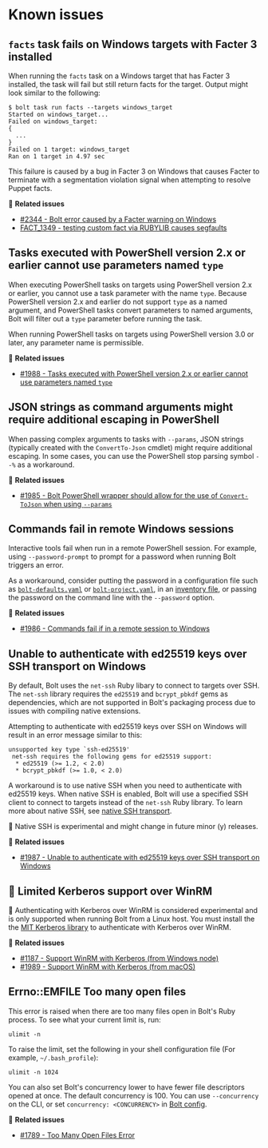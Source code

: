 # Known issues

## `facts` task fails on Windows targets with Facter 3 installed

When running the `facts` task on a Windows target that has Facter 3 installed,
the task will fail but still return facts for the target. Output might look
similar to the following:

```shell
$ bolt task run facts --targets windows_target
Started on windows_target...
Failed on windows_target:
{
  ...
}
Failed on 1 target: windows_target
Ran on 1 target in 4.97 sec
```

This failure is caused by a bug in Facter 3 on Windows that causes Facter to
terminate with a segmentation violation signal when attempting to resolve Puppet
facts.

📖 **Related issues**

- [#2344 - Bolt error caused by a Facter warning on
  Windows](https://github.com/puppetlabs/bolt/issues/2344)
- [FACT_1349 - testing custom fact via RUBYLIB causes
  segfaults](https://tickets.puppetlabs.com/browse/FACT-1349)

## Tasks executed with PowerShell version 2.x or earlier cannot use parameters named `type`

When executing PowerShell tasks on targets using PowerShell version 2.x or
earlier, you cannot use a task parameter with the name `type`. Because
PowerShell version 2.x and earlier do not support `type` as a named argument,
and PowerShell tasks convert parameters to named arguments, Bolt will filter out
a `type` parameter before running the task.

When running PowerShell tasks on targets using PowerShell version 3.0 or later,
any parameter name is permissible.

📖 **Related issues**

- [#1988 - Tasks executed with PowerShell version 2.x or earlier cannot use
  parameters named `type`](https://github.com/puppetlabs/bolt/issues/1988)

## JSON strings as command arguments might require additional escaping in PowerShell

When passing complex arguments to tasks with `--params`, JSON strings (typically
created with the `ConvertTo-Json` cmdlet) might require additional escaping. In
some cases, you can use the PowerShell stop parsing symbol `--%` as a
workaround.

📖 **Related issues**

- [#1985 - Bolt PowerShell wrapper should allow for the use of `Convert-ToJson`
  when using `--params`](https://github.com/puppetlabs/bolt/issues/1985)

## Commands fail in remote Windows sessions

Interactive tools fail when run in a remote PowerShell session. For example,
using `--password-prompt` to prompt for a password when running Bolt triggers an
error.

As a workaround, consider putting the password in a configuration file
such as [`bolt-defaults.yaml`](bolt_defaults_reference.md) or
[`bolt-project.yaml`](bolt_project_reference.md), in an
[inventory file](bolt_inventory_reference.md), or passing the password on the
command line with the `--password` option.

📖 **Related issues**

- [#1986 - Commands fail if in a remote session to
  Windows](https://github.com/puppetlabs/bolt/issues/1986)

## Unable to authenticate with ed25519 keys over SSH transport on Windows

By default, Bolt uses the `net-ssh` Ruby libary to connect to targets over SSH.
The `net-ssh` library requires the `ed25519` and `bcrypt_pbkdf` gems as
dependencies, which are not supported in Bolt's packaging process due to issues
with compiling native extensions.

Attempting to authenticate with ed25519 keys over SSH on Windows will result
in an error message similar to this:

```
unsupported key type `ssh-ed25519'
 net-ssh requires the following gems for ed25519 support:
  * ed25519 (>= 1.2, < 2.0)
  * bcrypt_pbkdf (>= 1.0, < 2.0)
```

A workaround is to use native SSH when you need to authenticate with ed25519
keys. When native SSH is enabled, Bolt will use a specified SSH client to
connect to targets instead of the `net-ssh` Ruby library. To learn more about
native SSH, see [native SSH
transport](experimental_features.md#native-ssh-transport). 

🧪 Native SSH is
experimental and might change in future minor (y) releases.

📖 **Related issues**

- [#1987 - Unable to authenticate with ed25519 keys over SSH transport
  on Windows](https://github.com/puppetlabs/bolt/issues/1987)

## 🧪 Limited Kerberos support over WinRM

🧪 Authenticating with Kerberos over WinRM is considered experimental and is
only supported when running Bolt from a Linux host. You must install the
the [MIT Kerberos
library](https://web.mit.edu/Kerberos/www/krb5-latest/doc/admin/install_clients.html)
to authenticate with Kerberos over WinRM.

📖 **Related issues**

- [#1187 - Support WinRM with Kerberos (from Windows
  node)](https://github.com/puppetlabs/bolt/issues/1187)
- [#1989 - Support WinRM with Kerberos (from
  macOS)](https://github.com/puppetlabs/bolt/issues/1989)

## Errno::EMFILE Too many open files

This error is raised when there are too many files open in Bolt's Ruby process.
To see what your current limit is, run:

```
ulimit -n
```

To raise the limit, set the following in your shell configuration file (For
example, `~/.bash_profile`):

```
ulimit -n 1024
```

You can also set Bolt's concurrency lower to have fewer file descriptors opened
at once. The default concurrency is 100. You can use `--concurrency` on the CLI,
or set `concurrency: <CONCURRENCY>` in [Bolt config](configuring_bolt.md).

📖 **Related issues**

- [#1789 - Too Many Open Files 
  Error](https://github.com/puppetlabs/bolt/issues/1789)
